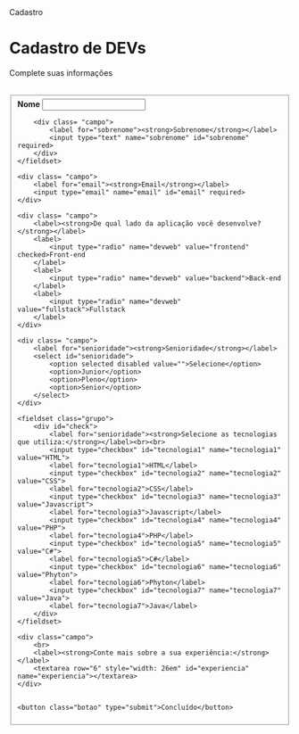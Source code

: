 <!DOCTYPE html>
<html lang="en">
<head>
    <meta charset="UTF-8">
    <meta http-equiv="X-UA-Compatible" content="IE=edge">
    <meta name="viewport" content="width=device-width, initial-scale=1.0">
    <link rel="stylesheet" type="text/css" href="https://github.com/Homura-san/Forum-de-Duvidas/formulário.css" media=""
    <title>Cadastro</title>
</head>
<div>
    <h1 id="titulo">Cadastro de DEVs</h1>
    <p id="subtitulo">Complete suas informações</p>
    <br>
</div>

<form>
    <fieldset class="grupo">
        <div class= "campo">
            <label for="nome"><strong>Nome</strong></label>
            <input type="text" name="nome" id="nome" required>
        </div>
        
        <div class= "campo">
            <label for="sobrenome"><strong>Sobrenome</strong></label>
            <input type="text" name="sobrenome" id="sobrenome" required>
        </div>
    </fieldset>

    <div class= "campo">
        <label for="email"><strong>Email</strong></label>
        <input type="email" name="email" id="email" required>
    </div>

    <div class= "campo">
        <label><strong>De qual lado da aplicação você desenvolve?</strong></label>
        <label>
            <input type="radio" name="devweb" value="frontend" checked>Front-end
        </label>
        <label>
            <input type="radio" name="devweb" value="backend">Back-end
        </label>
        <label>
            <input type="radio" name="devweb" value="fullstack">Fullstack
        </label>
    </div>

    <div class= "campo">
        <label for="senioridade"><strong>Senioridade</strong></label>
        <select id="senioridade">
            <option selected disabled value="">Selecione</option>
            <option>Junior</option>
            <option>Pleno</option>
            <option>Senior</option>
        </select>
    </div>

    <fieldset class="grupo">
        <div id="check">
            <label for="senioridade"><strong>Selecione as tecnologias que utiliza:</strong></label><br><br>
            <input type="checkbox" id="tecnologia1" name="tecnologia1" value="HTML">
            <label for="tecnologia1">HTML</label>
            <input type="checkbox" id="tecnologia2" name="tecnologia2" value="CSS">
            <label for="tecnologia2">CSS</label>
            <input type="checkbox" id="tecnologia3" name="tecnologia3" value="Javascript">
            <label for="tecnologia3">Javascript</label>
            <input type="checkbox" id="tecnologia4" name="tecnologia4" value="PHP">
            <label for="tecnologia4">PHP</label>
            <input type="checkbox" id="tecnologia5" name="tecnologia5" value="C#">
            <label for="tecnologia5">C#</label>
            <input type="checkbox" id="tecnologia6" name="tecnologia6" value="Phyton">
            <label for="tecnologia6">Phyton</label>
            <input type="checkbox" id="tecnologia7" name="tecnologia7" value="Java">
            <label for="tecnologia7">Java</label>
        </div>
    </fieldset>

    <div class="campo">
        <br>
        <label><strong>Conte mais sobre a sua experiência:</strong></label>
        <textarea row="6" style="width: 26em" id="experiencia" name="experiencia"></textarea>
    </div>

    
    <button class="botao" type="submit">Concluído</button>

</form>
